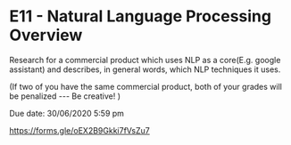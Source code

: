 # E11 - Natural Language Processing Overview

Research for a commercial product which uses NLP as a core(E.g. google assistant) and describes, in general words, which NLP techniques it uses.

(If two of you have the same commercial product, both of your grades will be penalized --- Be creative! ) 


Due date: 30/06/2020 5:59 pm

https://forms.gle/oEX2B9Gkki7fVsZu7
